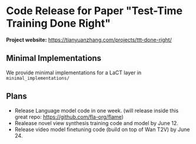 # Code Release for Paper "Test-Time Training Done Right" 

**Project website:** https://tianyuanzhang.com/projects/ttt-done-right/

## Minimal Implementations

We provide minimal implementations for a LaCT layer in `minimal_implementations/`


## Plans
* Release Language model code in one week. (will release inside this great repo: https://github.com/fla-org/flame)
* Realease novel view synthesis training code and model by June 12.
* Release video model finetuning code (build on top of Wan T2V) by June 24.

